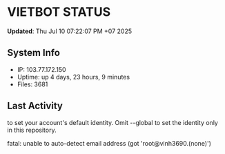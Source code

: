 # VIETBOT STATUS
**Updated**: Thu Jul 10 07:22:07 PM +07 2025

## System Info
- IP: 103.77.172.150
- Uptime: up 4 days, 23 hours, 9 minutes
- Files: 3681

## Last Activity

to set your account's default identity.
Omit --global to set the identity only in this repository.

fatal: unable to auto-detect email address (got 'root@vinh3690.(none)')
